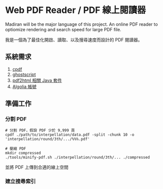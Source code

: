 # Web PDF Reader / PDF 線上閱讀器

Madiran will be the major language of this project.
An online PDF reader to optiomize rendering and search speed for large PDF file.

我是一個為了最佳化開啟、讀取、以及搜尋速度而設計的 PDF 閱讀器。

## 系統需求

1. [cpdf](https://community.coherentpdf.com/)
2. [ghostscript](https://ghostscript.com/)
1. [pdf2html 相關 Java 套件](https://www.npmjs.com/package/pdf2html)
3. [Algolia 帳號](https://www.algolia.com/)

## 準備工作

### 分割 PDF

```
# 分割 PDF，假設 PDF 少於 9,999 頁
cpdf ./path/to/interpellation/data.pdf -split -chunk 10 -o 'interpellation/round/3th/.../%%%.pdf'

# 壓縮 PDF
mkdir compressed
./tools/minify-pdf.sh ./interpellation/round/3th/... ./compressed
```

並將 PDF 上傳到合適的線上空間

### 建立搜尋索引





